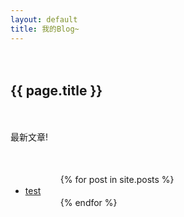 ```yaml
---
layout: default
title: 我的Blog~
---
```

　　<h2>{{ page.title }}</h2>
　　<p>最新文章!</p>
　　<ul>
　　　　{% for post in site.posts %}
　　　　　　<li> <a href="{{ site.baseurl }}{{ post.url }}">test</a></li>
　　　　{% endfor %}
　　</ul>